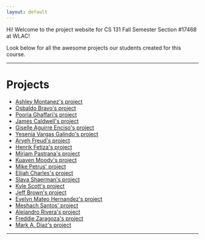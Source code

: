 ```yaml
---
layout: default
---
```


Hi! Welcome to the project website for CS 131 Fall Semester Section #17468 at WLAC!

Look below for all the awesome projects our students created for this course.

* * *

# Projects

*   [Ashley Montanez's project](./am-project.html)
*   [Osbaldo Bravo's project](./ob-project.html)
*   [Pooria Ghaffari's project](./pg-project.html)
*   [James Caldwell's project](./jc-project.html)
*   [Giselle Aguirre Enciso's project](./gac-project.html)
*   [Yesenia Vargas Galindo's project](./yvg-project.html)
*   [Aryeh Freud's project](./af-project.html)
*   [Henrik Fetiza's project](./hf-project.html)
*   [Miriam Pastrana's project](./mp-project.html)
*   [Kuaven Moody's project](./km-project.html)
*   [Mike Petrus' project](./mp2-project.html)
*   [Elijah Charles's project](./ec-project.html)
*   [Slava Shaerman's project](./ss-project.html)
*   [Kyle Scott's project](./ks-project.html)
*   [Jeff Brown's project](./jb-project.html)
*   [Evelyn Mateo Hernandez's project](./emh-project.html)
*   [Meshach Santos' project](./ms-project.html)
*   [Alejandro Rivera's project](./ar-project.html)
*   [Freddie Zaragoza's project](./fz-project.html)
*   [Mark A. Diaz's project](./mad-project.html)

* * *
